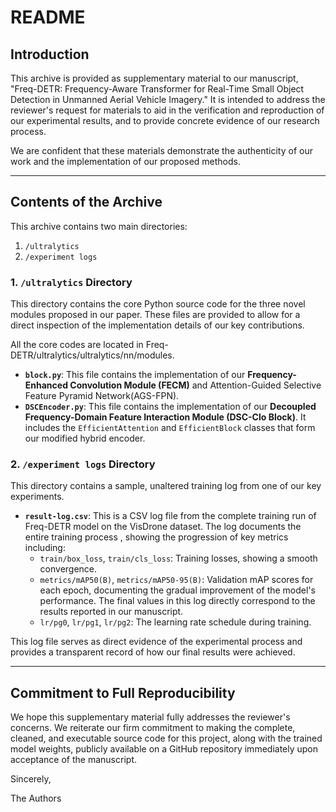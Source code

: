 # README

## Introduction

This archive is provided as supplementary material to our manuscript, "Freq-DETR: Frequency-Aware Transformer for Real-Time Small Object Detection in Unmanned Aerial Vehicle Imagery." It is intended to address the reviewer's request for materials to aid in the verification and reproduction of our experimental results, and to provide concrete evidence of our research process.

We are confident that these materials demonstrate the authenticity of our work and the implementation of our proposed methods.

---

## Contents of the Archive

This archive contains two main directories:

1.  `/ultralytics`
2.  `/experiment logs`

### 1. `/ultralytics` Directory

This directory contains the core Python source code for the three novel modules proposed in our paper. These files are provided to allow for a direct inspection of the implementation details of our key contributions.

 All the core codes are located in Freq-DETR/ultralytics/ultralytics/nn/modules.

* **`block.py`**: This file contains the implementation of our **Frequency-Enhanced Convolution Module (FECM)** and Attention-Guided Selective Feature Pyramid Network(AGS-FPN).
* **`DSCEncoder.py`**: This file contains the implementation of our **Decoupled Frequency-Domain Feature Interaction Module (DSC-Clo Block)**. It includes the `EfficientAttention` and `EfficientBlock` classes that form our modified hybrid encoder.

### 2. `/experiment logs` Directory

This directory contains a sample, unaltered training log from one of our key experiments.

* **`result-log.csv`**: This is a CSV log file from the complete training run of Freq-DETR model on the VisDrone dataset. The log documents the entire training process , showing the progression of key metrics including:
    * `train/box_loss`, `train/cls_loss`: Training losses, showing a smooth convergence.
    * `metrics/mAP50(B)`, `metrics/mAP50-95(B)`: Validation mAP scores for each epoch, documenting the gradual improvement of the model's performance. The final values in this log directly correspond to the results reported in our manuscript.
    * `lr/pg0`, `lr/pg1`, `lr/pg2`: The learning rate schedule during training.

This log file serves as direct evidence of the experimental process and provides a transparent record of how our final results were achieved.

---

## Commitment to Full Reproducibility

We hope this supplementary material fully addresses the reviewer's concerns. We reiterate our firm commitment to making the complete, cleaned, and executable source code for this project, along with the trained model weights, publicly available on a GitHub repository immediately upon acceptance of the manuscript.

Sincerely,

The Authors